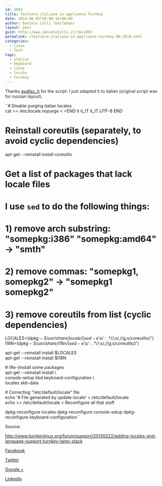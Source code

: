 ```yaml
---
id: 1803
title: Tastiera italiana in appliance Turnkey
date: 2014-06-05T20:00:16+00:00
author: Daniele Lolli (UncleDan)
layout: post
guid: http://www.danielelolli.it/?p=1803
permalink: /tastiera-italiana-in-appliance-turnkey-06-2014.html
categories:
  - Linux
  - Tech
tags:
  - italian
  - keyboard
  - linux
  - locale
  - turnkey
---
```

Thanks <span style="color: #272727;"><a href="http://www.turnkeylinux.org/user/40849" target="_blank">avallac_h</a> for the script: I just adapted it to italian (original script was for russian layout).</span>

``# Disable purging italian locales<br />
cat >> /etc/locale.nopurge < <END
it
it_IT
it_IT.UTF-8
END

# Reinstall coreutils (separately, to avoid cyclic dependencies)
apt-get --reinstall install coreutils

# Get a list of packages that lack locale files
# I use `sed` to do the following things:
# 1) remove arch substring: "somepkg:i386" "somepkg:amd64" -> "smth"<br />
# 2) remove commas: "somepkg1, somepkg2" -> "somepkg1 somepkg2"<br />
# 3) remove coreutils from list (cyclic dependencies)<br />
LOCALES=$(dpkg -S /usr/share/locale/ | sed -e 's/:.*$//;s/,//g;s/coreutils//')<br />
I18N=$(dpkg -S /usr/share/i18n/ | sed -e 's/:.*$//;s/,//g;s/coreutils//')</p>
<p>apt-get --reinstall install $LOCALES<br />
apt-get --reinstall install $I18N</p>
<p># (Re-)Install some packages<br />
apt-get --reinstall install \<br />
    console-setup kbd keyboard-configuration \<br />
    locales xkb-data</p>
<p># Correcting "/etc/default/locale" file<br />
echo '#  File generated by update-locale' > /etc/default/locale<br />
echo >> /etc/default/locale < <END

# Reconfigure all that stuff
dpkg-reconfigure locales
dpkg-reconfigure console-setup
dpkg-reconfigure keyboard-configuration``

Source:
  
<a href="http://www.turnkeylinux.org/forum/support/20130222/adding-locales-and-language-support-turnkey-lamp-stack" target="_blank">http://www.turnkeylinux.org/forum/support/20130222/adding-locales-and-language-support-turnkey-lamp-stack</a></code>

<div class="container_share">
  <a href="http://www.facebook.com/sharer.php?u=http://www.danielelolli.it/tastiera-italiana-in-appliance-turnkey-06-2014.html&t=Tastiera italiana in appliance Turnkey" target="_blank" class="button_purab_share facebook"><span><i class="icon-facebook"></i></span>
  
  <p>
    Facebook
  </p></a> 
  
  <a href="http://twitter.com/share?url=http://www.danielelolli.it/tastiera-italiana-in-appliance-turnkey-06-2014.html&text=Tastiera italiana in appliance Turnkey" target="_blank" class="button_purab_share twitter"><span><i class="icon-twitter"></i></span>
  
  <p>
    Twitter
  </p></a> 
  
  <a href="https://plus.google.com/share?url=http://www.danielelolli.it/tastiera-italiana-in-appliance-turnkey-06-2014.html" target="_blank" class="button_purab_share google-plus"><span><i class="icon-google-plus"></i></span>
  
  <p>
    Google +
  </p></a> 
  
  <a href="http://www.linkedin.com/shareArticle?mini=true&url=http://www.danielelolli.it/tastiera-italiana-in-appliance-turnkey-06-2014.html&title=Tastiera italiana in appliance Turnkey" target="_blank" class="button_purab_share linkedin"><span><i class="icon-linkedin"></i></span>
  
  <p>
    Linkedin
  </p></a>
</div>